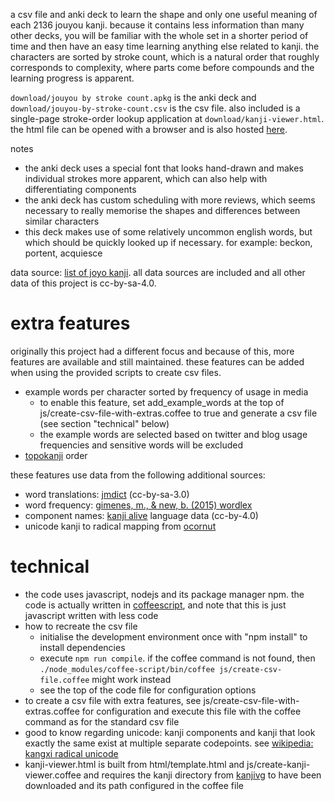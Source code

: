 a csv file and anki deck to learn the shape and only one useful meaning of each 2136 jouyou kanji.
because it contains less information than many other decks, you will be familiar with the whole set in a shorter period of time and then have an easy time learning anything else related to kanji.
the characters are sorted by stroke count, which is a natural order that roughly corresponds to complexity, where parts come before compounds and the learning progress is apparent.

`download/jouyou by stroke count.apkg` is the anki deck and `download/jouyou-by-stroke-count.csv` is the csv file.
also included is a single-page stroke-order lookup application at `download/kanji-viewer.html`. the html file can be opened with a browser and is also hosted [here](http://sph.mn/other/kanji-viewer.html).

notes
* the anki deck uses a special font that looks hand-drawn and makes individual strokes more apparent, which can also help with differentiating components
* the anki deck has custom scheduling with more reviews, which seems necessary to really memorise the shapes and differences between similar characters
* this deck makes use of some relatively uncommon english words, but which should be quickly looked up if necessary. for example: beckon, portent, acquiesce

data source: [list of joyo kanji](https://en.wikipedia.org/wiki/List_of_j%C5%8Dy%C5%8D_kanji).
all data sources are included and all other data of this project is cc-by-sa-4.0.

# extra features
originally this project had a different focus and because of this, more features are available and still maintained. these features can be added when using the provided scripts to create csv files.

* example words per character sorted by frequency of usage in media
  * to enable this feature, set add_example_words at the top of js/create-csv-file-with-extras.coffee to true and generate a csv file (see section "technical" below)
  * the example words are selected based on twitter and blog usage frequencies and sensitive words will be excluded
* [topokanji](https://github.com/scriptin/topokanji) order

these features use data from the following additional sources:
* word translations: [jmdict](http://www.edrdg.org/jmdict/j_jmdict.html) (cc-by-sa-3.0)
* word frequency: [gimenes, m., & new, b. (2015) wordlex](http://www.lexique.org/?page_id=250)
* component names: [kanji alive](https://github.com/kanjialive/kanji-data-media) language data (cc-by-4.0)
* unicode kanji to radical mapping from [ocornut](https://gist.github.com/ocornut/18844be7446b63d936e4fab8fb5e6e01)

# technical
* the code uses javascript, nodejs and its package manager npm. the code is actually written in [coffeescript](http://coffeescript.org), and note that this is just javascript written with less code
* how to recreate the csv file
  * initialise the development environment once with "npm install" to install dependencies
  * execute `npm run compile`. if the coffee command is not found, then `./node_modules/coffee-script/bin/coffee js/create-csv-file.coffee` might work instead
  * see the top of the code file for configuration options
* to create a csv file with extra features, see js/create-csv-file-with-extras.coffee for configuration and execute this file with the coffee command as for the standard csv file
* good to know regarding unicode: kanji components and kanji that look exactly the same exist at multiple separate codepoints. see [wikipedia: kangxi radical unicode](https://en.wikipedia.org/wiki/Kangxi_radical#Unicode)
* kanji-viewer.html is built from html/template.html and js/create-kanji-viewer.coffee and requires the kanji directory from [kanjivg](https://github.com/KanjiVG/kanjivg) to have been downloaded and its path configured in the coffee file

